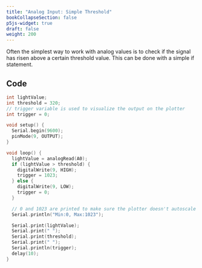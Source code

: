 ```yaml
---
title: "Analog Input: Simple Threshold"
bookCollapseSection: false
p5js-widget: true
draft: false
weight: 200
---
```


Often the simplest way to work with analog values is to check if the signal has risen above a certain threshold value. This can be done with a simple if statement.

## Code

```c
int lightValue;
int threshold = 320;
// trigger variable is used to visualize the output on the plotter
int trigger = 0;

void setup() {
  Serial.begin(9600);
  pinMode(9, OUTPUT);
}

void loop() {
  lightValue = analogRead(A0);
  if (lightValue > threshold) {
    digitalWrite(9, HIGH);
    trigger = 1023;
  } else {
    digitalWrite(9, LOW);
    trigger = 0;
  }

  // 0 and 1023 are printed to make sure the plotter doesn't autoscale
  Serial.println("Min:0, Max:1023");

  Serial.print(lightValue);
  Serial.print(" ");
  Serial.print(threshold);
  Serial.print(" ");
  Serial.println(trigger);
  delay(10);
}
```
